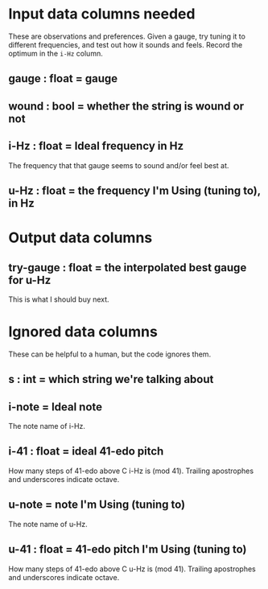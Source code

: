 # Input data columns needed

These are observations and preferences.
Given a gauge, try tuning it to different frequencies,
and test out how it sounds and feels.
Record the optimum in the `i-Hz` column.

## gauge : float = gauge

## wound : bool = whether the string is wound or not

## i-Hz : float = Ideal frequency in Hz

The frequency that that gauge seems to sound and/or feel best at.

## u-Hz : float = the frequency I'm Using (tuning to), in Hz

# Output data columns

## try-gauge : float = the interpolated best gauge for u-Hz

This is what I should buy next.

# Ignored data columns

These can be helpful to a human,
but the code ignores them.

## s : int = which string we're talking about

## i-note = Ideal note

The note name of i-Hz.

## i-41 : float = ideal 41-edo pitch

How many steps of 41-edo above C i-Hz is (mod 41).
Trailing apostrophes and underscores indicate octave.

## u-note = note I'm Using (tuning to)

The note name of u-Hz.

## u-41 : float = 41-edo pitch I'm Using (tuning to)

How many steps of 41-edo above C u-Hz is (mod 41).
Trailing apostrophes and underscores indicate octave.
